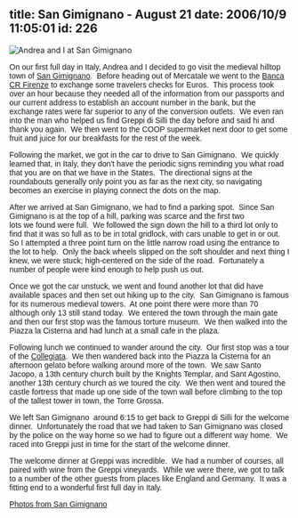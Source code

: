 title: San Gimignano - August 21
date: 2006/10/9 11:05:01
id: 226
---
![Andrea and I at San Gimignano](/journal_images/mini-DSC01200-journal.jpg)

<font face="Arial">On our first full day in Italy, Andrea and I decided to go visit the medieval hilltop town of [San Gimignano](http://en.wikipedia.org/wiki/San_Gimignano).  Before heading out of Mercatale we went to the [Banca CR Firenze](http://www.bancacrfirenze.it/) to exchange some travelers checks for Euros.  This process took over an hour because they needed all of the information from our passports and our current address to establish an account number in the bank, but the exchange rates were far superior to any of the conversion outlets.  We even ran into the man who helped us find Greppi di Silli the day before and said hi and thank you again.  We then went to the COOP supermarket next door to get some fruit and juice for our breakfasts for the rest of the week.</font>

<font face="Arial">Following the market, we got in the car to drive to San Gimignano.  We quickly learned that, in Italy, they don't have the periodic signs reminding you what road that you are on that we have in the States.  The directional signs at the roundabouts generally only point you as far as the next city, so navigating becomes an exercise in playing connect the dots on the map. </font>

<font face="Arial">After we arrived at San Gimignano, we had to find a parking spot.  Since San Gimignano is at the top of a hill, parking was scarce and the first two lots we found were full.  We followed the sign down the hill to a third lot only to find that it was so full as to be in total gridlock, with cars unable to get in or out.  So I attempted a three point turn on the little narrow road using the entrance to the lot to help.  Only the back wheels slipped on the soft shoulder and next thing I knew, we were stuck; high-centered on the side of the road.  Fortunately a number of people were kind enough to help push us out.</font>

<font face="Arial">Once we got the car unstuck, we went and found another lot that did have available spaces and then set out hiking up to the city.  San Gimignano is famous for its numerous medieval towers.  At one point there were more than 70 although only 13 still stand today.  We entered the town through the main gate and then our first stop was the famous torture museum.  We then walked into the Piazza la Cisterna and had lunch at a small cafe in the plaza.</font>

<font face="Arial">Following lunch we continued to wander around the city.  Our first stop was a tour of the [Collegiata](http://en.wikipedia.org/wiki/Collegiata_di_San_Gimignano).  We then wandered back into the Piazza la Cisterna for an afternoon gelato before walking around more of the town.  We saw Santo Jacopo, a 13th century church built by the Knights Templar, and Sant Agostino, another 13th century church as we toured the city.  We then went and toured the castle fortress that made up one side of the town wall before climbing to the top of the tallest tower in town, the Torre Grossa.</font>

<font face="Arial">We left San Gimignano  around 6:15 to get back to Greppi di Silli for the welcome dinner.  Unfortunately the road that we had taken to San Gimignano was closed by the police on the way home so we had to figure out a different way home.  We raced into Greppi just in time for the start of the welcome dinner. </font>

<font face="Arial">The welcome dinner at Greppi was incredible.  We had a number of courses, all paired with wine from the Greppi vineyards.  While we were there, we got to talk to a number of the other guests from places like England and Germany.  It was a fitting end to a wonderful first full day in Italy.</font>

<font face="Arial">[Photos from San Gimignano](PhotoAlbum.aspx?ID=ITALY2006-DAY2)</font>